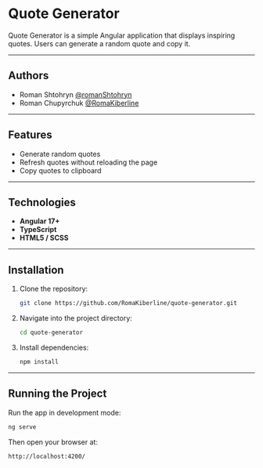 # Quote Generator

Quote Generator is a simple Angular application that displays inspiring quotes. 
Users can generate a random quote and copy it.

---

## Authors

- Roman Shtohryn [@romanShtohryn](https://github.com/romanShtohryn)
- Roman Chupyrchuk [@RomaKiberline](https://github.com/RomaKiberline)

---

## Features

* Generate random quotes
* Refresh quotes without reloading the page
* Copy quotes to clipboard

---

## Technologies

* **Angular 17+**
* **TypeScript**
* **HTML5 / SCSS**

---

## Installation

1. Clone the repository:

   ```bash
   git clone https://github.com/RomaKiberline/quote-generator.git
   ```
2. Navigate into the project directory:

   ```bash
   cd quote-generator
   ```
3. Install dependencies:

   ```bash
   npm install
   ```

---

## Running the Project

Run the app in development mode:

```bash
ng serve
```

Then open your browser at:

```
http://localhost:4200/
```
